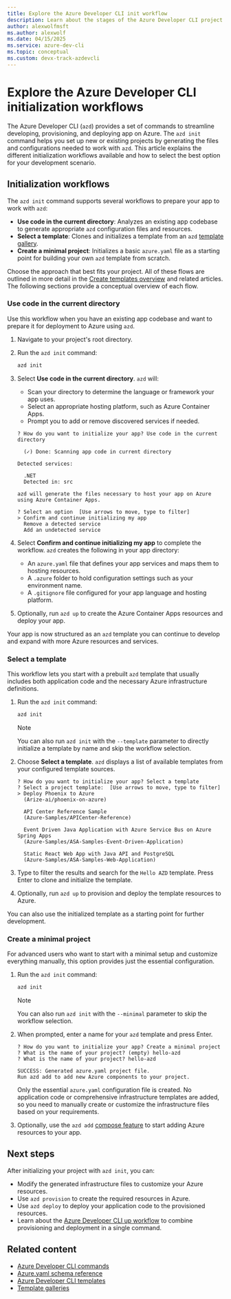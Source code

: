 ```yaml
---
title: Explore the Azure Developer CLI init workflow
description: Learn about the stages of the Azure Developer CLI project initialization process.
author: alexwolfmsft
ms.author: alexwolf
ms.date: 04/15/2025
ms.service: azure-dev-cli
ms.topic: conceptual
ms.custom: devx-track-azdevcli
---
```


# Explore the Azure Developer CLI initialization workflows

The Azure Developer CLI (`azd`) provides a set of commands to streamline developing, provisioning, and deploying app on Azure. The `azd init` command helps you set up new or existing projects by generating the files and configurations needed to work with `azd`. This article explains the different initialization workflows available and how to select the best option for your development scenario.

## Initialization workflows

The `azd init` command supports several workflows to prepare your app to work with `azd`:

- **Use code in the current directory**: Analyzes an existing app codebase to generate appropriate `azd` configuration files and resources.
- **Select a template**: Clones and initializes a template from an `azd` [template gallery](azd-template-galleries.md).
- **Create a minimal project**: Initializes a basic `azure.yaml` file as a starting point for building your own `azd` template from scratch.

Choose the approach that best fits your project. All of these flows are outlined in more detail in the [Create templates overview](make-azd-compatible.md) and related articles. The following sections provide a conceptual overview of each flow.

### Use code in the current directory

Use this workflow when you have an existing app codebase and want to prepare it for deployment to Azure using `azd`.

1. Navigate to your project's root directory.
2. Run the `azd init` command:

    ```bash
    azd init
    ```

3. Select **Use code in the current directory**. `azd` will:
    - Scan your directory to determine the language or framework your app uses.
    - Select an appropriate hosting platform, such as Azure Container Apps.
    - Prompt you to add or remove discovered services if needed.

    ```output
    ? How do you want to initialize your app? Use code in the current directory

      (✓) Done: Scanning app code in current directory
    
    Detected services:
    
      .NET
      Detected in: src
    
    azd will generate the files necessary to host your app on Azure using Azure Container Apps.
    
    ? Select an option  [Use arrows to move, type to filter]
    > Confirm and continue initializing my app
      Remove a detected service
      Add an undetected service
    ```

4. Select **Confirm and continue initializing my app** to complete the workflow. `azd` creates the following in your app directory:
    - An `azure.yaml` file that defines your app services and maps them to hosting resources.
    - A `.azure` folder to hold configuration settings such as your environment name.
    - A `.gitignore` file configured for your app language and hosting platform.

5. Optionally, run `azd up` to create the Azure Container Apps resources and deploy your app.

Your app is now structured as an `azd` template you can continue to develop and expand with more Azure resources and services.

### Select a template

This workflow lets you start with a prebuilt `azd` template that usually includes both application code and the necessary Azure infrastructure definitions.

1. Run the `azd init` command:

    ```bash
    azd init
    ```

    > [!NOTE]
    > You can also run `azd init` with the `--template` parameter to directly initialize a template by name and skip the workflow selection.

2. Choose **Select a template**. `azd` displays a list of available templates from your configured template sources.

    ```output
    ? How do you want to initialize your app? Select a template
    ? Select a project template:  [Use arrows to move, type to filter]
    > Deploy Phoenix to Azure
      (Arize-ai/phoenix-on-azure)
    
      API Center Reference Sample
      (Azure-Samples/APICenter-Reference)
    
      Event Driven Java Application with Azure Service Bus on Azure Spring Apps
      (Azure-Samples/ASA-Samples-Event-Driven-Application)
    
      Static React Web App with Java API and PostgreSQL
      (Azure-Samples/ASA-Samples-Web-Application)
    ```

3. Type to filter the results and search for the `Hello AZD` template. Press Enter to clone and initialize the template.

4. Optionally, run `azd up` to provision and deploy the template resources to Azure.

You can also use the initialized template as a starting point for further development.

### Create a minimal project

For advanced users who want to start with a minimal setup and customize everything manually, this option provides just the essential configuration.

1. Run the `azd init` command:

   ```bash
   azd init
   ```

    > [!NOTE]
    > You can also run `azd init` with the `--minimal` parameter to skip the workflow selection.

2. When prompted, enter a name for your `azd` template and press Enter.

    ```output
    ? How do you want to initialize your app? Create a minimal project
    ? What is the name of your project? (empty) hello-azd
    ? What is the name of your project? hello-azd
    
    SUCCESS: Generated azure.yaml project file.
    Run azd add to add new Azure components to your project.
    ```

    Only the essential `azure.yaml` configuration file is created. No application code or comprehensive infrastructure templates are added, so you need to manually create or customize the infrastructure files based on your requirements.

3. Optionally, use the `azd add` [compose feature](azd-compose.md) to start adding Azure resources to your app.

## Next steps

After initializing your project with `azd init`, you can:

- Modify the generated infrastructure files to customize your Azure resources.
- Use `azd provision` to create the required resources in Azure.
- Use `azd deploy` to deploy your application code to the provisioned resources.
- Learn about the [Azure Developer CLI up workflow](azd-up-workflow.md) to combine provisioning and deployment in a single command.

## Related content

- [Azure Developer CLI commands](azd-commands.md)
- [Azure.yaml schema reference](azd-schema.md)
- [Azure Developer CLI templates](azd-templates.md)
- [Template galleries](azd-template-galleries.md)
